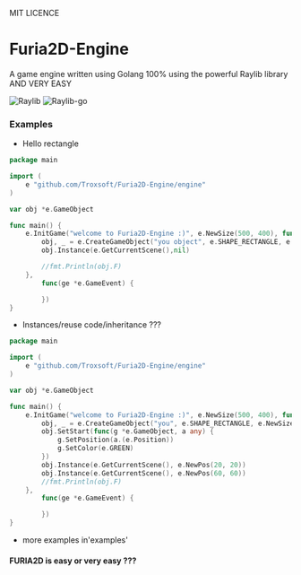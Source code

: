 MIT LICENCE


# Furia2D-Engine
A game engine written using Golang 100% using the powerful Raylib library
                  AND VERY EASY



![Raylib](https://github.com/raysan5/raylib)
![Raylib-go](https://github.com/gen2brain/raylib-go)

### Examples
- Hello rectangle 
```go
package main

import (
	e "github.com/Troxsoft/Furia2D-Engine/engine"
)

var obj *e.GameObject

func main() {
	e.InitGame("welcome to Furia2D-Engine :)", e.NewSize(500, 400), func(ge *e.GameEvent) {
		obj, _ = e.CreateGameObject("you object", e.SHAPE_RECTANGLE, e.NewSize(30, 30), e.NewPosition(30, 30))
		obj.Instance(e.GetCurrentScene(),nil)

		//fmt.Println(obj.F)
	},
		func(ge *e.GameEvent) {

		})
}

```
- Instances/reuse code/inheritance ???
```go
package main

import (
	e "github.com/Troxsoft/Furia2D-Engine/engine"
)

var obj *e.GameObject

func main() {
	e.InitGame("welcome to Furia2D-Engine :)", e.NewSize(500, 400), func(ge *e.GameEvent) {
		obj, _ = e.CreateGameObject("you", e.SHAPE_RECTANGLE, e.NewSize(30, 30), e.NewPosition(30, 30))
		obj.SetStart(func(g *e.GameObject, a any) {
			g.SetPosition(a.(e.Position))
			g.SetColor(e.GREEN)
		})
		obj.Instance(e.GetCurrentScene(), e.NewPos(20, 20))
		obj.Instance(e.GetCurrentScene(), e.NewPos(60, 60))
		//fmt.Println(obj.F)
	},
		func(ge *e.GameEvent) {

		})
}

```
- more examples in'examples'
#### FURIA2D is easy or very easy ???
